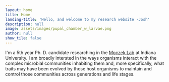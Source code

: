 ```yaml
---
layout: home
title: Home
landing-title: 'Hello, and welcome to my research website -Josh'
description: null
image: assets/images/pupal_chamber_w_larvae.png
author: null
show_tile: false
---
```


<p><span class="image left"><img src="{% link assets/images/j-jones.jpg %}" alt="" /></span>I'm a 5th year Ph. D. candidate researching in the <a href="https://ecoevodevo.com">Moczek Lab</a> at Indiana University. I am broadly intersted in the ways organisms interact with the complex microbial communities inhabiting them and, more specifically, what traits may have been evolved by those host organisms to maintain and control those communities across generations and life stages.</p>
